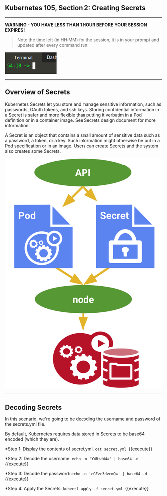 ## Kubernetes 105, Section 2: Creating Secrets 

---

**WARNING - YOU HAVE LESS THAN 1 HOUR BEFORE YOUR SESSION EXPIRES!**

>Note the time left (in HH:MM) for the session, it is in your prompt and updated after every command run:

![Terminal Time Remaining](./assets/term-expire.png)

---

## Overview of Secrets 

Kubernetes Secrets let you store and manage sensitive information, such as passwords, OAuth tokens, and ssh keys. Storing confidential information in a Secret is safer and more flexible than putting it verbatim in a Pod definition or in a container image. See Secrets design document for more information.

A Secret is an object that contains a small amount of sensitive data such as a password, a token, or a key. Such information might otherwise be put in a Pod specification or in an image. Users can create Secrets and the system also creates some Secrets.

![Kubernetes Secrets Diagram](./assets/K8's-Secrets.png)

---

## Decoding Secrets

In this scenario, we're going to be decoding the username and password of the secrets.yml file. 

By default, Kubernetes requires data stored in Secrets to be base64 encoded (which they are). 

*Step 1:
Display the contents of secret.yml. 
`cat secret.yml
`{{execute}}

*Step 2:
Decode the username:
`echo -n 'YWRtaW4=' | base64 -d
`{{execute}}

*Step 3:
Decode the password:
`echo -n 'cGFzc3dvcmQ=' | base64 -d
`{{execute}}

*Step 4:
Apply the Secrets:
`kubectl apply -f secret.yml
`{{execute}}
